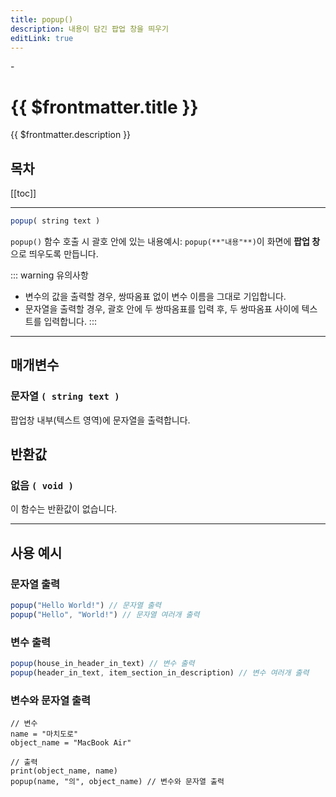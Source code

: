 ```yaml
---
title: popup()
description: 내용이 담긴 팝업 창을 띄우기
editLink: true
---
```

<Badge type="info" text="함수" /><Badge type="tip" text="기본" /> - <Badge type="info" text="출력" />

# {{ $frontmatter.title }}
{{ $frontmatter.description }}
## 목차
[[toc]]
***
```javascript
popup( string text )
```
`popup()` 함수 호출 시 <span class="tooltip">괄호 안에 있는 내용<span class="tooltip-text">예시: `popup(**"내용"**)`</span></span>이 화면에 **팝업 창**으로 띄우도록 만듭니다.

::: warning 유의사항
* 변수의 값을 출력할 경우, 쌍따옴표 없이 변수 이름을 그대로 기입합니다.
* 문자열을 출력할 경우, 괄호 안에 두 쌍따옴표를 입력 후, 두 쌍따옴표 사이에 텍스트를 입력합니다.
:::

***
## 매개변수
### **문자열 ```( string text )```**
팝업창 내부(텍스트 영역)에 문자열을 출력합니다.
## 반환값
### **없음 ```( void )```**
이 함수는 반환값이 없습니다.
***

## 사용 예시
### 문자열 출력
```javascript
popup("Hello World!") // 문자열 출력
popup("Hello", "World!") // 문자열 여러개 출력
```
### 변수 출력
```javascript
popup(house_in_header_in_text) // 변수 출력
popup(header_in_text, item_section_in_description) // 변수 여러개 출력
```
### 변수와 문자열 출력
```javascript{7}
// 변수
name = "마치도로"
object_name = "MacBook Air"

// 출력
print(object_name, name)
popup(name, "의", object_name) // 변수와 문자열 출력
```